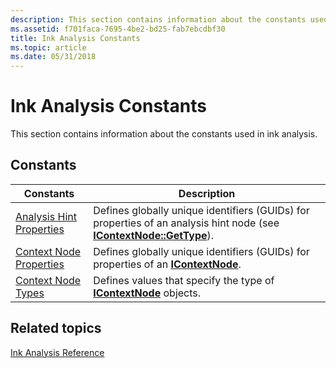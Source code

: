 ```yaml
---
description: This section contains information about the constants used in ink analysis.
ms.assetid: f701faca-7695-4be2-bd25-fab7ebcdbf30
title: Ink Analysis Constants
ms.topic: article
ms.date: 05/31/2018
---
```


# Ink Analysis Constants

This section contains information about the constants used in ink analysis.

## Constants



| Constants                                                | Description                                                                                                                                                 |
|----------------------------------------------------------|-------------------------------------------------------------------------------------------------------------------------------------------------------------|
| [Analysis Hint Properties](analysis-hint-properties.md) | Defines globally unique identifiers (GUIDs) for properties of an analysis hint node (see [**IContextNode::GetType**](icontextnode-gettype.md)).<br/> |
| [Context Node Properties](context-node-properties.md)   | Defines globally unique identifiers (GUIDs) for properties of an [**IContextNode**](icontextnode.md).<br/>                                           |
| [Context Node Types](context-node-types.md)             | Defines values that specify the type of [**IContextNode**](icontextnode.md) objects.<br/>                                                            |



 

## Related topics

<dl> <dt>

[Ink Analysis Reference](ink-analysis-reference.md)
</dt> </dl>

 

 




